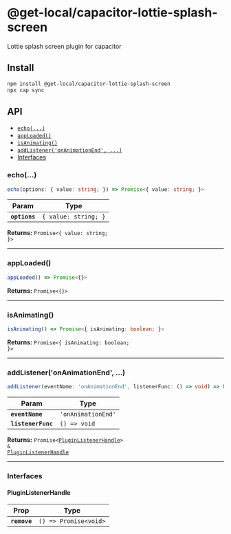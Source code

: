 # @get-local/capacitor-lottie-splash-screen

Lottie splash screen plugin for capacitor

## Install

```bash
npm install @get-local/capacitor-lottie-splash-screen
npx cap sync
```

## API

<docgen-index>

* [`echo(...)`](#echo)
* [`appLoaded()`](#apploaded)
* [`isAnimating()`](#isanimating)
* [`addListener('onAnimationEnd', ...)`](#addlisteneronanimationend)
* [Interfaces](#interfaces)

</docgen-index>

<docgen-api>
<!--Update the source file JSDoc comments and rerun docgen to update the docs below-->

### echo(...)

```typescript
echo(options: { value: string; }) => Promise<{ value: string; }>
```

| Param         | Type                            |
| ------------- | ------------------------------- |
| **`options`** | <code>{ value: string; }</code> |

**Returns:** <code>Promise&lt;{ value: string; }&gt;</code>

--------------------


### appLoaded()

```typescript
appLoaded() => Promise<{}>
```

**Returns:** <code>Promise&lt;{}&gt;</code>

--------------------


### isAnimating()

```typescript
isAnimating() => Promise<{ isAnimating: boolean; }>
```

**Returns:** <code>Promise&lt;{ isAnimating: boolean; }&gt;</code>

--------------------


### addListener('onAnimationEnd', ...)

```typescript
addListener(eventName: 'onAnimationEnd', listenerFunc: () => void) => Promise<PluginListenerHandle> & PluginListenerHandle
```

| Param              | Type                          |
| ------------------ | ----------------------------- |
| **`eventName`**    | <code>'onAnimationEnd'</code> |
| **`listenerFunc`** | <code>() =&gt; void</code>    |

**Returns:** <code>Promise&lt;<a href="#pluginlistenerhandle">PluginListenerHandle</a>&gt; & <a href="#pluginlistenerhandle">PluginListenerHandle</a></code>

--------------------


### Interfaces


#### PluginListenerHandle

| Prop         | Type                                      |
| ------------ | ----------------------------------------- |
| **`remove`** | <code>() =&gt; Promise&lt;void&gt;</code> |

</docgen-api>
